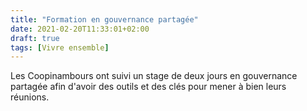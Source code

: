 ```yaml
---
title: "Formation en gouvernance partagée"
date: 2021-02-20T11:33:01+02:00
draft: true
tags: [Vivre ensemble]
---
```


Les Coopinambours ont suivi un stage de deux jours en gouvernance partagée afin d'avoir des outils et des clés pour mener à bien leurs réunions.